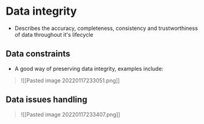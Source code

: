 # Data integrity
- Describes the accuracy, completeness, consistency and trustworthiness of data throughout it's lifecycle
## Data constraints
- A good way of preserving data integrity, examples include:
>![[Pasted image 20220117233051.png]]

## Data issues handling
>![[Pasted image 20220117233407.png]]